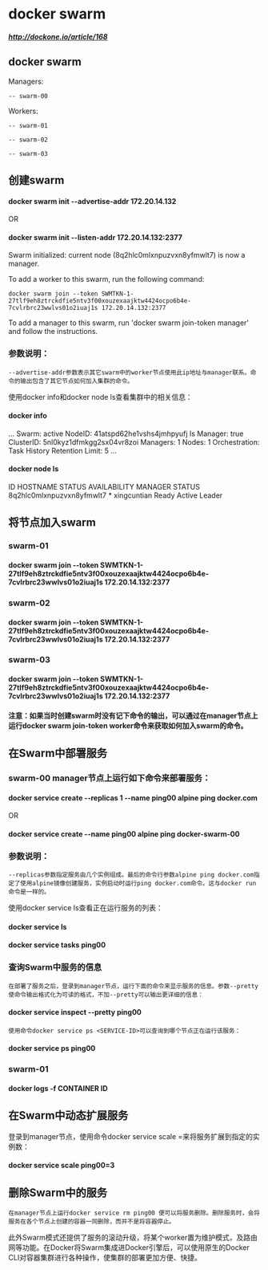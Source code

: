 # docker swarm
##### http://dockone.io/article/168
## docker swarm
 Managers:

    -- swarm-00

 Workers:

    -- swarm-01

    -- swarm-02
    
    -- swarm-03 

## 创建swarm
#### docker swarm init --advertise-addr 172.20.14.132

 OR 

#### docker swarm init --listen-addr 172.20.14.132:2377

Swarm initialized: current node (8q2hlc0mlxnpuzvxn8yfmwlt7) is now a manager.

To add a worker to this swarm, run the following command:

    docker swarm join --token SWMTKN-1-27tlf9eh8ztrckdfie5ntv3f00xouzexaajktw4424ocpo6b4e-7cvlrbrc23wwlvs01o2iuaj1s 172.20.14.132:2377

To add a manager to this swarm, run 'docker swarm join-token manager' and follow the instructions.
### 参数说明：

    --advertise-addr参数表示其它swarm中的worker节点使用此ip地址与manager联系。命令的输出包含了其它节点如何加入集群的命令。
使用docker info和docker node ls查看集群中的相关信息：

####  docker info
...
Swarm: active
NodeID: 41atspd62he1vshs4jmhpyufj
Is Manager: true
ClusterID: 5nl0kyz1dfmkgg2sx04vr8zoi
Managers: 1
Nodes: 1
Orchestration:
Task History Retention Limit: 5
...

#### docker node ls

ID                            HOSTNAME            STATUS              AVAILABILITY        MANAGER STATUS
8q2hlc0mlxnpuzvxn8yfmwlt7 *   xingcuntian         Ready               Active              Leader

## 将节点加入swarm

### swarm-01
#### docker swarm join --token SWMTKN-1-27tlf9eh8ztrckdfie5ntv3f00xouzexaajktw4424ocpo6b4e-7cvlrbrc23wwlvs01o2iuaj1s 172.20.14.132:2377

### swarm-02
#### docker swarm join --token SWMTKN-1-27tlf9eh8ztrckdfie5ntv3f00xouzexaajktw4424ocpo6b4e-7cvlrbrc23wwlvs01o2iuaj1s 172.20.14.132:2377

### swarm-03
#### docker swarm join --token SWMTKN-1-27tlf9eh8ztrckdfie5ntv3f00xouzexaajktw4424ocpo6b4e-7cvlrbrc23wwlvs01o2iuaj1s 172.20.14.132:2377

#### 注意：如果当时创建swarm时没有记下命令的输出，可以通过在manager节点上运行docker swarm join-token worker命令来获取如何加入swarm的命令。

## 在Swarm中部署服务
### swarm-00 manager节点上运行如下命令来部署服务： 
#### docker service create --replicas 1 --name ping00 alpine ping docker.com

OR

#### docker service create --name ping00 alpine ping docker-swarm-00
### 参数说明：

    --replicas参数指定服务由几个实例组成。最后的命令行参数alpine ping docker.com指定了使用alpine镜像创建服务，实例启动时运行ping docker.com命令。这与docker run命令是一样的。
使用docker service ls查看正在运行服务的列表：

#### docker service ls
#### docker service tasks ping00


### 查询Swarm中服务的信息

    在部署了服务之后，登录到manager节点，运行下面的命令来显示服务的信息。参数--pretty使命令输出格式化为可读的格式，不加--pretty可以输出更详细的信息：

#### docker service inspect --pretty ping00

    使用命令docker service ps <SERVICE-ID>可以查询到哪个节点正在运行该服务：

#### docker service ps ping00

### swarm-01
#### docker logs -f CONTAINER ID

## 在Swarm中动态扩展服务

登录到manager节点，使用命令docker service scale <SERVICE-ID>=<NUMBER-OF-TASKS>来将服务扩展到指定的实例数：

#### docker service scale ping00=3


## 删除Swarm中的服务

    在manager节点上运行docker service rm ping00 便可以将服务删除。删除服务时，会将服务在各个节点上创建的容器一同删除，而并不是将容器停止。

此外Swarm模式还提供了服务的滚动升级，将某个worker置为维护模式，及路由网等功能。在Docker将Swarm集成进Docker引擎后，可以使用原生的Docker CLI对容器集群进行各种操作，使集群的部署更加方便、快捷。



